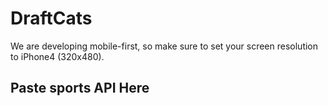 # DraftCats

We are developing mobile-first, so make sure to set your screen resolution to iPhone4 (320x480).

## Paste sports API Here
